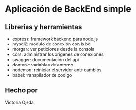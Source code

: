 # Aplicación de BackEnd simple


## Librerias y herramientas
- express: framework backend para node.js
- mysql2: modulo de conexión con la bd 
- morgan: ver peticiones desde la consola
- cors: administrar los origenes de conexiones
- swagger: documentación del api
- dontenv: variables de entorno
- nodemon: reiniciar el servidor ante cambios
- babel: transpilador de codigo

## Hecho por
Victoria Ojeda